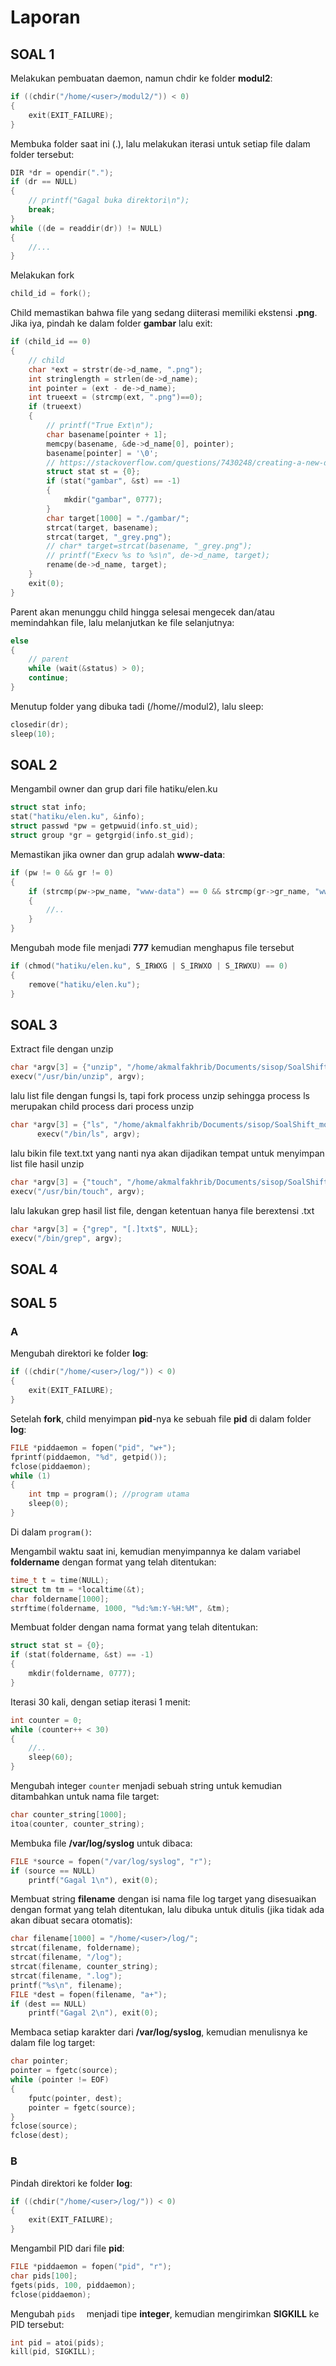 # Laporan

## SOAL 1

Melakukan pembuatan daemon, namun chdir ke folder **modul2**:

```c
if ((chdir("/home/<user>/modul2/")) < 0)
{
    exit(EXIT_FAILURE);
}
```

Membuka folder saat ini (.), lalu melakukan iterasi untuk setiap file dalam folder tersebut:

```c
DIR *dr = opendir(".");
if (dr == NULL)
{
    // printf("Gagal buka direktori\n");
    break;
}
while ((de = readdir(dr)) != NULL)
{
    //...
}
```

Melakukan fork

```c
child_id = fork();
```

Child memastikan bahwa file yang sedang diiterasi memiliki ekstensi **.png**. Jika iya, pindah ke dalam folder **gambar** lalu exit:

```c
if (child_id == 0)
{
    // child
    char *ext = strstr(de->d_name, ".png");
    int stringlength = strlen(de->d_name);
    int pointer = (ext - de->d_name);
    int trueext = (strcmp(ext, ".png")==0);
    if (trueext)
    {
        // printf("True Ext\n");
        char basename[pointer + 1];
        memcpy(basename, &de->d_name[0], pointer);
        basename[pointer] = '\0';
        // https://stackoverflow.com/questions/7430248/creating-a-new-directory-in-c
        struct stat st = {0};
        if (stat("gambar", &st) == -1)
        {
            mkdir("gambar", 0777);
        }
        char target[1000] = "./gambar/";
        strcat(target, basename);
        strcat(target, "_grey.png");
        // char* target=strcat(basename, "_grey.png");
        // printf("Execv %s to %s\n", de->d_name, target);
        rename(de->d_name, target);
    }
    exit(0);
}
```

Parent akan menunggu child hingga selesai mengecek dan/atau memindahkan file, lalu melanjutkan ke file selanjutnya:

```c
else
{
    // parent
    while (wait(&status) > 0);
    continue;
}
```

Menutup folder yang dibuka tadi (/home/<user>/modul2), lalu sleep:

```c
closedir(dr);
sleep(10);
```

## SOAL 2

Mengambil owner dan grup dari file hatiku/elen.ku

```c
struct stat info;
stat("hatiku/elen.ku", &info);
struct passwd *pw = getpwuid(info.st_uid);
struct group *gr = getgrgid(info.st_gid);
```

Memastikan jika owner dan grup adalah **www-data**:

```c
if (pw != 0 && gr != 0)
{
    if (strcmp(pw->pw_name, "www-data") == 0 && strcmp(gr->gr_name, "www-data") == 0)
    {
        //..
    }
}
```

Mengubah mode file menjadi **777** kemudian menghapus file tersebut

```c
if (chmod("hatiku/elen.ku", S_IRWXG | S_IRWXO | S_IRWXU) == 0)
{
    remove("hatiku/elen.ku");
}
```

## SOAL 3

Extract file dengan unzip 

```c
char *argv[3] = {"unzip", "/home/akmalfakhrib/Documents/sisop/SoalShift_modul2_E03-back/campur2.zip", NULL};
execv("/usr/bin/unzip", argv);
```

lalu list file dengan fungsi ls, tapi fork process unzip sehingga process ls merupakan child process dari process unzip
```c
char *argv[3] = {"ls", "/home/akmalfakhrib/Documents/sisop/SoalShift_modul2_E03-back/campur2", NULL};
      execv("/bin/ls", argv);
```

lalu bikin file text.txt yang nanti nya akan dijadikan tempat untuk menyimpan list file hasil unzip
```c
char *argv[3] = {"touch", "/home/akmalfakhrib/Documents/sisop/SoalShift_modul2_E03-back/text.txt", NULL};
execv("/usr/bin/touch", argv);
```

lalu lakukan grep hasil list file, dengan ketentuan hanya file berextensi .txt
```c
char *argv[3] = {"grep", "[.]txt$", NULL};
execv("/bin/grep", argv);
```

## SOAL 4

## SOAL 5

### A

Mengubah direktori ke folder **log**:

```c
if ((chdir("/home/<user>/log/")) < 0)
{
    exit(EXIT_FAILURE);
}
```

Setelah **fork**, child menyimpan **pid**-nya ke sebuah file **pid** di dalam folder **log**:

```c
FILE *piddaemon = fopen("pid", "w+");
fprintf(piddaemon, "%d", getpid());
fclose(piddaemon);
while (1)
{
    int tmp = program(); //program utama
    sleep(0);
}
```

Di dalam `program()`:

Mengambil waktu saat ini, kemudian menyimpannya ke dalam variabel **foldername** dengan format yang telah ditentukan:

```c
time_t t = time(NULL);
struct tm tm = *localtime(&t);
char foldername[1000];
strftime(foldername, 1000, "%d:%m:Y-%H:%M", &tm);
```

Membuat folder dengan nama format yang telah ditentukan:

```c
struct stat st = {0};
if (stat(foldername, &st) == -1)
{
    mkdir(foldername, 0777);
}
```

Iterasi 30 kali, dengan setiap iterasi 1 menit:

```c
int counter = 0;
while (counter++ < 30)
{
    //..
    sleep(60);
}
```

Mengubah integer `counter` menjadi sebuah string untuk kemudian ditambahkan untuk nama file target:

```c
char counter_string[1000];
itoa(counter, counter_string);
```

Membuka file **/var/log/syslog** untuk dibaca:

```c
FILE *source = fopen("/var/log/syslog", "r");
if (source == NULL)
    printf("Gagal 1\n"), exit(0);
```

Membuat string **filename** dengan isi nama file log target yang disesuaikan dengan format yang telah ditentukan, lalu dibuka untuk ditulis (jika tidak ada akan dibuat secara otomatis):

```c
char filename[1000] = "/home/<user>/log/";
strcat(filename, foldername);
strcat(filename, "/log");
strcat(filename, counter_string);
strcat(filename, ".log");
printf("%s\n", filename);
FILE *dest = fopen(filename, "a+");
if (dest == NULL)
    printf("Gagal 2\n"), exit(0);
```

Membaca setiap karakter dari **/var/log/syslog**, kemudian menulisnya ke dalam file log target:

```c
char pointer;
pointer = fgetc(source);
while (pointer != EOF)
{
    fputc(pointer, dest);
    pointer = fgetc(source);
}
fclose(source);
fclose(dest);
```

### B

Pindah direktori ke folder **log**:

```c
if ((chdir("/home/<user>/log/")) < 0)
{
    exit(EXIT_FAILURE);
}
```

Mengambil PID dari file **pid**:

```c
FILE *piddaemon = fopen("pid", "r");
char pids[100];
fgets(pids, 100, piddaemon);
fclose(piddaemon);
```

Mengubah `pids	` menjadi tipe **integer**, kemudian mengirimkan **SIGKILL** ke PID tersebut:

```c
int pid = atoi(pids);
kill(pid, SIGKILL);
```

